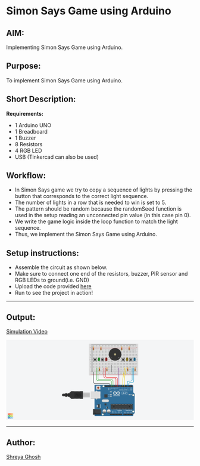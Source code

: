 # Simon Says Game using Arduino

## AIM:

Implementing Simon Says Game using Arduino.

## Purpose:

To implement Simon Says Game using Arduino.

## Short Description:

**Requirements:**

- 1 Arduino UNO
- 1 Breadboard
- 1 Buzzer
- 8 Resistors
- 4 RGB LED
- USB
  (Tinkercad can also be used)

## Workflow:

- In Simon Says game we try to copy a sequence of lights by pressing the button that corresponds to the correct light sequence.
- The number of lights in a row that is needed to win is set to 5.
- The pattern should be random because the randomSeed function is used in the setup reading an unconnected pin value (in this case pin 0).
- We write the game logic inside the loop function to match the light sequence.
- Thus, we implement the Simon Says Game using Arduino.

## Setup instructions:

- Assemble the circuit as shown below.
- Make sure to connect one end of the resistors, buzzer, PIR sensor and RGB LEDs to ground(i.e. GND)
- Upload the code provided [here](./simon_says_game.ino)
- Run to see the project in action!

---

## Output:

[Simulation Video](https://github.com/shreya024/IoT-Spot/blob/main/Minor%20Scripts/Arduino/Simon%20Says%20Game/Images/simon_says_game.mp4)

![Tinkercad Circuit](./Images/simon_says_game.png)

---

## Author:

[Shreya Ghosh](https://github.com/shreya024)
